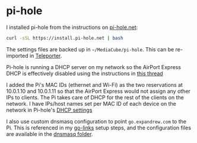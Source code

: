 # pi-hole

I installed pi-hole from the instructions on [pi-hole.net](https://pi-hole.net):

```bash
curl -sSL https://install.pi-hole.net | bash
```

The settings files are backed up in `~/MediaCube/pi-hole`. This can be re-imported in [Teleporter](http://10.0.1.10/admin/settings.php?tab=teleporter).

Pi-hole is running a DHCP server on my network so the AirPort Express DHCP is effectively disabled using the instructions in [this thread](https://discussions.apple.com/thread/7463900)

I added the Pi's MAC IDs (ethernet and Wi-Fi) as the two reservations at 10.0.1.10 and 10.0.1.11 so that the AirPort Express would not assign any other IPs to clients. The Pi takes care of DHCP for the rest of the clients on the network. I have IPs/host names set per MAC ID of each device on the network in Pi-hole's [DHCP settings](http://10.0.1.10/admin/settings.php?tab=piholedhcp)

I also use custom dnsmasq configuration to point `go.expandrew.com` to the Pi. This is referenced in my [go-links](../go-links) setup steps, and the configuration files are available in the [dnsmasq folder](../go-links/dnsmasq).
